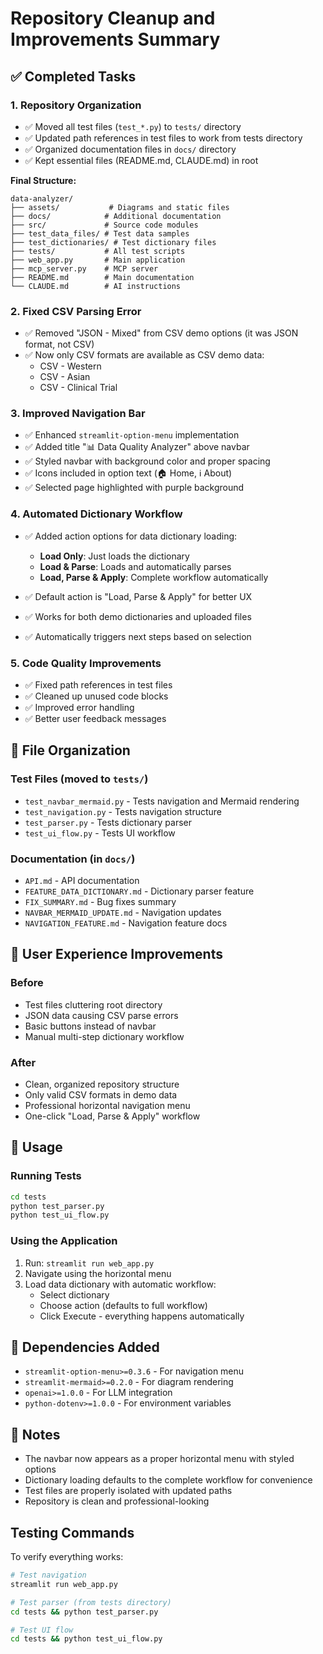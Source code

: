 # Repository Cleanup and Improvements Summary

## ✅ Completed Tasks

### 1. **Repository Organization**
- ✅ Moved all test files (`test_*.py`) to `tests/` directory
- ✅ Updated path references in test files to work from tests directory
- ✅ Organized documentation files in `docs/` directory
- ✅ Kept essential files (README.md, CLAUDE.md) in root

**Final Structure:**
```
data-analyzer/
├── assets/           # Diagrams and static files
├── docs/            # Additional documentation
├── src/             # Source code modules
├── test_data_files/ # Test data samples
├── test_dictionaries/ # Test dictionary files
├── tests/           # All test scripts
├── web_app.py       # Main application
├── mcp_server.py    # MCP server
├── README.md        # Main documentation
└── CLAUDE.md        # AI instructions
```

### 2. **Fixed CSV Parsing Error**
- ✅ Removed "JSON - Mixed" from CSV demo options (it was JSON format, not CSV)
- ✅ Now only CSV formats are available as CSV demo data:
  - CSV - Western
  - CSV - Asian
  - CSV - Clinical Trial

### 3. **Improved Navigation Bar**
- ✅ Enhanced `streamlit-option-menu` implementation
- ✅ Added title "📊 Data Quality Analyzer" above navbar
- ✅ Styled navbar with background color and proper spacing
- ✅ Icons included in option text (🏠 Home, ℹ️ About)
- ✅ Selected page highlighted with purple background

### 4. **Automated Dictionary Workflow**
- ✅ Added action options for data dictionary loading:
  - **Load Only**: Just loads the dictionary
  - **Load & Parse**: Loads and automatically parses
  - **Load, Parse & Apply**: Complete workflow automatically

- ✅ Default action is "Load, Parse & Apply" for better UX
- ✅ Works for both demo dictionaries and uploaded files
- ✅ Automatically triggers next steps based on selection

### 5. **Code Quality Improvements**
- ✅ Fixed path references in test files
- ✅ Cleaned up unused code blocks
- ✅ Improved error handling
- ✅ Better user feedback messages

## 📁 File Organization

### Test Files (moved to `tests/`)
- `test_navbar_mermaid.py` - Tests navigation and Mermaid rendering
- `test_navigation.py` - Tests navigation structure
- `test_parser.py` - Tests dictionary parser
- `test_ui_flow.py` - Tests UI workflow

### Documentation (in `docs/`)
- `API.md` - API documentation
- `FEATURE_DATA_DICTIONARY.md` - Dictionary parser feature
- `FIX_SUMMARY.md` - Bug fixes summary
- `NAVBAR_MERMAID_UPDATE.md` - Navigation updates
- `NAVIGATION_FEATURE.md` - Navigation feature docs

## 🎯 User Experience Improvements

### Before
- Test files cluttering root directory
- JSON data causing CSV parse errors
- Basic buttons instead of navbar
- Manual multi-step dictionary workflow

### After
- Clean, organized repository structure
- Only valid CSV formats in demo data
- Professional horizontal navigation menu
- One-click "Load, Parse & Apply" workflow

## 🚀 Usage

### Running Tests
```bash
cd tests
python test_parser.py
python test_ui_flow.py
```

### Using the Application
1. Run: `streamlit run web_app.py`
2. Navigate using the horizontal menu
3. Load data dictionary with automatic workflow:
   - Select dictionary
   - Choose action (defaults to full workflow)
   - Click Execute - everything happens automatically

## 🔧 Dependencies Added
- `streamlit-option-menu>=0.3.6` - For navigation menu
- `streamlit-mermaid>=0.2.0` - For diagram rendering
- `openai>=1.0.0` - For LLM integration
- `python-dotenv>=1.0.0` - For environment variables

## 📝 Notes

- The navbar now appears as a proper horizontal menu with styled options
- Dictionary loading defaults to the complete workflow for convenience
- Test files are properly isolated with updated paths
- Repository is clean and professional-looking

## Testing Commands

To verify everything works:
```bash
# Test navigation
streamlit run web_app.py

# Test parser (from tests directory)
cd tests && python test_parser.py

# Test UI flow
cd tests && python test_ui_flow.py
```